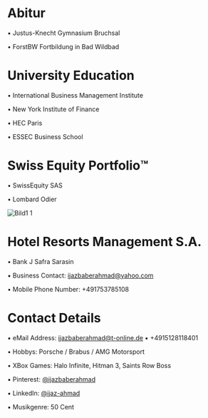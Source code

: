# Abitur

▪︎ Justus-Knecht Gymnasium Bruchsal

• ForstBW Fortbildung in Bad Wildbad

# University Education

• International Business Management Institute

• New York Institute of Finance

• HEC Paris

• ESSEC Business School

# Swiss Equity Portfolio™️

• SwissEquity SAS

• Lombard Odier

![Bild1 1](https://user-images.githubusercontent.com/95079463/173062915-61d28cb7-3aa7-4236-8c58-55eb180333d0.png)

# Hotel Resorts Management S.A.

• Bank J Safra Sarasin

▪︎ Business Contact: ijazbaberahmad@yahoo.com 

• Mobile Phone Number: +491753785108

# Contact Details 

▪︎ eMail Address: ijazbaberahmad@t-online.de ▪︎ +4915128118401 

• Hobbys: Porsche / Brabus / AMG Motorsport

• XBox Games: Halo Infinite, Hitman 3, Saints Row Boss

▪︎ Pinterest: [@ijazbaberahmad](https://www.pinterest.de/ijazbaberahmad/)

▪︎ LinkedIn: [@ijaz-ahmad](https://www.linkedin.com/in/ijaz-ahmad-69677b13a/)

▪︎ Musikgenre: 50 Cent 



